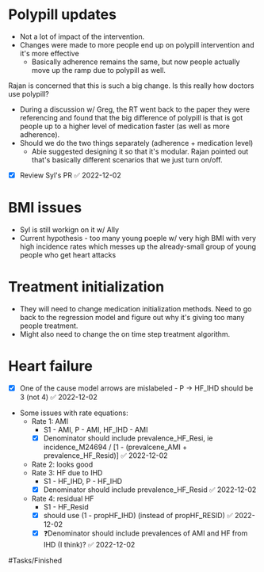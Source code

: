 # Polypill updates
- Not a lot of impact of the intervention.
- Changes were made to more people end up on polypill intervention and it's more effective
	- Basically adherence remains the same, but now people actually move up the ramp due to polypill as well.

Rajan is concerned that this is such a big change. Is this really how doctors use polypill?
- During a discussion w/ Greg, the RT went back to the paper they were referencing and found that the big difference of polypill is that is got people up to a higher level of medication faster (as well as more adherence).
- Should we do the two things separately (adherence + medication level)
	- Abie suggested designing it so that it's modular. Rajan pointed out that's basically different scenarios that we just turn on/off.

- [x] Review Syl's PR ✅ 2022-12-02

# BMI issues
- Syl is still workign on it w/ Ally
- Current hypothesis - too many young poeple w/ very high BMI with very high incidence rates which messes up the already-small group of young people who get heart attacks

# Treatment initialization
- They will need to change medication initialization methods. Need to go back to the regression model and figure out why it's giving too many people treatment.
- Might also need to change the on time step treatment algorithm.

# Heart failure
- [x] One of the cause model arrows are mislabeled - P -> HF_IHD should be 3 (not 4) ✅ 2022-12-02
- Some issues with rate equations:
	- Rate 1: AMI
		- S1 - AMI, P - AMI, HF_IHD - AMI
		- [x] Denominator should include prevalence_HF_Resi, ie incidence_M24694 / [1 - (prevalcene_AMI + prevalence_HF_Resid)] ✅ 2022-12-02
	- Rate 2: looks good
	- Rate 3: HF due to IHD
		- S1 - HF_IHD, P - HF_IHD
		- [x] Denominator should include prevalence_HF_Resid ✅ 2022-12-02
	- Rate 4: residual HF
		- S1 - HF_Resid
		- [x] should use (1 - propHF_IHD) (instead of propHF_RESID) ✅ 2022-12-02
		- [x] ❓Denominator should include prevalences of AMI and HF from IHD (I think)? ✅ 2022-12-02

#Tasks/Finished 
